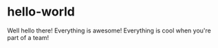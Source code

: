 # hello-world

Well hello there! Everything is awesome! Everything is cool when you're part of a team! 
